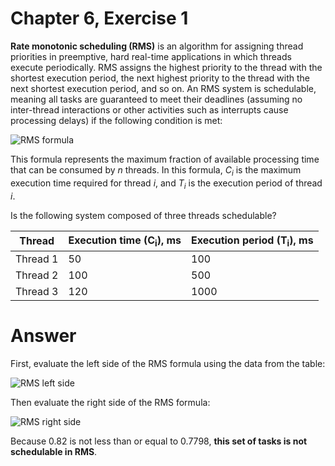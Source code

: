 # Chapter 6, Exercise 1
**Rate monotonic scheduling (RMS)** is an algorithm for assigning thread priorities in preemptive, hard real-time applications in which threads execute periodically. RMS assigns the highest priority to the thread with the shortest execution period, the next highest priority to the thread with the next shortest execution period, and so on. An RMS system is schedulable, meaning all tasks are guaranteed to meet their deadlines (assuming no inter-thread interactions or other activities such as interrupts cause processing delays) if the following condition is met:

![RMS formula](src/Ex__1_rms_scheduling1.png)

This formula represents the maximum fraction of available processing time that can be consumed by <i>n</i> threads. In this formula, <i>C<sub>i</sub></i> is the maximum execution time required for thread <i>i</i>, and <i>T<sub>i</sub></i> is the execution period of thread <i>i</i>.

Is the following system composed of three threads schedulable?

Thread | Execution time (C<sub>i</sub>), ms | Execution period (T<sub>i</sub>), ms
------ | ------------------------ | --------------------------
Thread 1 | 50 | 100
Thread 2 | 100 | 500
Thread 3 | 120 | 1000

# Answer
First, evaluate the left side of the RMS formula using the data from the table:

![RMS left side](src/Ex__1_rms_scheduling2.png)

Then evaluate the right side of the RMS formula:

![RMS right side](src/Ex__1_rms_scheduling3.png)

Because 0.82 is not less than or equal to 0.7798, **this set of tasks is not schedulable in RMS**.